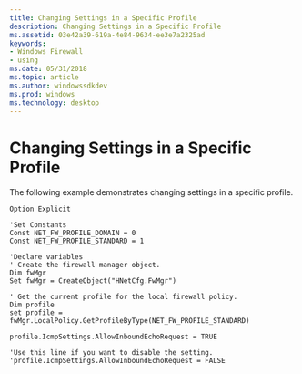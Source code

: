 ```yaml
---
title: Changing Settings in a Specific Profile
description: Changing Settings in a Specific Profile
ms.assetid: 03e42a39-619a-4e84-9634-ee3e7a2325ad
keywords:
- Windows Firewall
- using
ms.date: 05/31/2018
ms.topic: article
ms.author: windowssdkdev
ms.prod: windows
ms.technology: desktop
---
```


# Changing Settings in a Specific Profile

The following example demonstrates changing settings in a specific profile.


```VB
Option Explicit

'Set Constants
Const NET_FW_PROFILE_DOMAIN = 0
Const NET_FW_PROFILE_STANDARD = 1

'Declare variables
' Create the firewall manager object.
Dim fwMgr
Set fwMgr = CreateObject("HNetCfg.FwMgr")

' Get the current profile for the local firewall policy.
Dim profile
set profile = fwMgr.LocalPolicy.GetProfileByType(NET_FW_PROFILE_STANDARD)

profile.IcmpSettings.AllowInboundEchoRequest = TRUE

'Use this line if you want to disable the setting.
'profile.IcmpSettings.AllowInboundEchoRequest = FALSE


```



 

 





